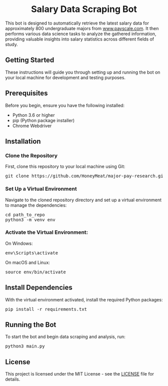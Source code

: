 <h1 align="center">Salary Data Scraping Bot</h1>

<p>This bot is designed to automatically retrieve the latest salary data for approximately 800 undergraduate majors from <a href="http://www.payscale.com">www.payscale.com</a>. It then performs various data science tasks to analyze the gathered information, providing valuable insights into salary statistics across different fields of study.</p>

<h2>Getting Started</h2>

<p>These instructions will guide you through setting up and running the bot on your local machine for development and testing purposes.</p>

<h2>Prerequisites</h2>

<p>Before you begin, ensure you have the following installed:</p>

<ul>
<li>Python 3.6 or higher</li>
<li>pip (Python package installer)</li>
<li>Chrome Webdriver</li>
</ul>

<h2>Installation</h2>

<h3>Clone the Repository</h3>

<p>First, clone this repository to your local machine using Git:</p>

<pre>
git clone https://github.com/HoneyMeat/major-pay-research.git
</pre>

<h3>Set Up a Virtual Environment</h3>

<p>Navigate to the cloned repository directory and set up a virtual environment to manage the dependencies:</p>

<pre>
cd path_to_repo
python3 -m venv env
</pre>

<h3>Activate the Virtual Environment:</h3>

<p>On Windows:</p>

<pre>
env\Scripts\activate
</pre>

<p>On macOS and Linux:</p>

<pre>
source env/bin/activate
</pre>

<h2>Install Dependencies</h2>

<p>With the virtual environment activated, install the required Python packages:</p>

<pre>
pip install -r requirements.txt
</pre>

<h2>Running the Bot</h2>

<p>To start the bot and begin data scraping and analysis, run:</p>

<pre>
python3 main.py
</pre>

<h2>License</h2>

<p>This project is licensed under the MIT License - see the <a href="LICENSE">LICENSE</a> file for details.</p>
